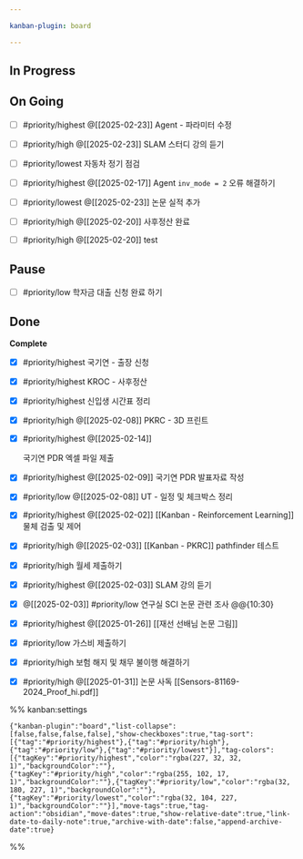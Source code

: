 ```yaml
---

kanban-plugin: board

---
```


## In Progress



## On Going

- [ ] #priority/highest
	@[[2025-02-23]]
	Agent - 파라미터 수정
- [ ] #priority/high @[[2025-02-23]]
	SLAM 스터디 강의 듣기
- [ ] #priority/lowest 
	자동차 정기 점검
- [ ] #priority/highest @[[2025-02-17]]
	Agent `inv_mode = 2` 오류 해결하기
- [ ] #priority/lowest 
	@[[2025-02-23]]
	논문 실적 추가
- [ ] #priority/high 
	@[[2025-02-20]]
	사후정산 완료
- [ ] #priority/high @[[2025-02-20]]
	test


## Pause

- [ ] #priority/low 
	학자금 대출 신청 완료 하기


## Done

**Complete**
- [x] #priority/highest 
	국기연 - 출장 신청
- [x] #priority/highest KROC - 사후정산
- [x] #priority/highest 
	신입생 시간표 정리
- [x] #priority/high
	@[[2025-02-08]]
	PKRC - 3D 프린트
- [x] #priority/highest @[[2025-02-14]]
	
	국기연 PDR 엑셀 파일 제출
- [x] #priority/highest  @[[2025-02-09]]
	국기연 PDR 발표자료 작성
- [x] #priority/low
	@[[2025-02-08]]
	UT - 일정 및 체크박스 정리
- [x] #priority/highest @[[2025-02-02]]
	[[Kanban - Reinforcement Learning]]
	물체 검출 및 제어
- [x] #priority/high 
	@[[2025-02-03]]
	[[Kanban - PKRC]]
	pathfinder 테스트
- [x] #priority/high
	월세 제출하기
- [x] #priority/highest @[[2025-02-03]]
	SLAM 강의 듣기
- [x] @[[2025-02-03]]
	#priority/low 
	연구실 SCI 논문 관련 조사 @@{10:30}
- [x] #priority/highest 
	@[[2025-01-26]]
	[[재선 선배님 논문 그림]]
- [x] #priority/low 
	가스비 제출하기
- [x] #priority/high 
	보험 해지 및 채무 불이행 해결하기
- [x] #priority/high @[[2025-01-31]]
	논문 사독
	[[Sensors-81169-2024_Proof_hi.pdf]]




%% kanban:settings
```
{"kanban-plugin":"board","list-collapse":[false,false,false,false],"show-checkboxes":true,"tag-sort":[{"tag":"#priority/highest"},{"tag":"#priority/high"},{"tag":"#priority/low"},{"tag":"#priority/lowest"}],"tag-colors":[{"tagKey":"#priority/highest","color":"rgba(227, 32, 32, 1)","backgroundColor":""},{"tagKey":"#priority/high","color":"rgba(255, 102, 17, 1)","backgroundColor":""},{"tagKey":"#priority/low","color":"rgba(32, 180, 227, 1)","backgroundColor":""},{"tagKey":"#priority/lowest","color":"rgba(32, 104, 227, 1)","backgroundColor":""}],"move-tags":true,"tag-action":"obsidian","move-dates":true,"show-relative-date":true,"link-date-to-daily-note":true,"archive-with-date":false,"append-archive-date":true}
```
%%